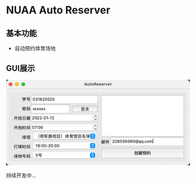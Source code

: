 # NUAA Auto Reserver
## 基本功能
* 自动预约体育场地

## GUI展示

![128921641936399_.pic](./128921641936399_.pic.jpg)



持续开发中...